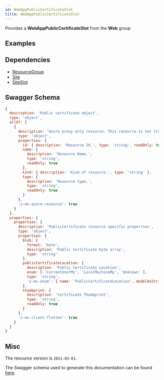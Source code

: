 ```yaml
---
id: WebAppPublicCertificateSlot
title: WebAppPublicCertificateSlot
---
```

Provides a **WebAppPublicCertificateSlot** from the **Web** group
## Examples
## Dependencies
- [ResourceGroup](../Resources/ResourceGroup.md)
- [Site](../Web/Site.md)
- [SiteSlot](../Web/SiteSlot.md)
## Swagger Schema
```js
{
  description: 'Public certificate object',
  type: 'object',
  allOf: [
    {
      description: 'Azure proxy only resource. This resource is not tracked by Azure Resource Manager.',
      type: 'object',
      properties: {
        id: { description: 'Resource Id.', type: 'string', readOnly: true },
        name: {
          description: 'Resource Name.',
          type: 'string',
          readOnly: true
        },
        kind: { description: 'Kind of resource.', type: 'string' },
        type: {
          description: 'Resource type.',
          type: 'string',
          readOnly: true
        }
      },
      'x-ms-azure-resource': true
    }
  ],
  properties: {
    properties: {
      description: 'PublicCertificate resource specific properties',
      type: 'object',
      properties: {
        blob: {
          format: 'byte',
          description: 'Public Certificate byte array',
          type: 'string'
        },
        publicCertificateLocation: {
          description: 'Public Certificate Location',
          enum: [ 'CurrentUserMy', 'LocalMachineMy', 'Unknown' ],
          type: 'string',
          'x-ms-enum': { name: 'PublicCertificateLocation', modelAsString: false }
        },
        thumbprint: {
          description: 'Certificate Thumbprint',
          type: 'string',
          readOnly: true
        }
      },
      'x-ms-client-flatten': true
    }
  }
}
```
## Misc
The resource version is `2021-03-01`.

The Swagger schema used to generate this documentation can be found [here](https://github.com/Azure/azure-rest-api-specs/tree/main/specification/web/resource-manager/Microsoft.Web/stable/2021-03-01/WebApps.json).

